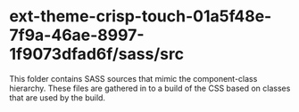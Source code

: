# ext-theme-crisp-touch-01a5f48e-7f9a-46ae-8997-1f9073dfad6f/sass/src

This folder contains SASS sources that mimic the component-class hierarchy. These files
are gathered in to a build of the CSS based on classes that are used by the build.
